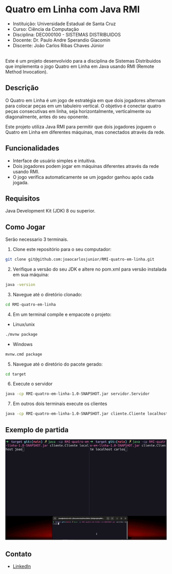 # Quatro em Linha com Java RMI
- Instituição: Universidade Estadual de Santa Cruz
- Curso: Ciência da Computação
- Disciplina: DEC000100 - SISTEMAS DISTRIBUIDOS
- Docente: Dr. Paulo Andre Sperandio Giacomin
- Discente: João Carlos Ribas Chaves Júnior

<br>Este é um projeto desenvolvido para a disciplina de Sistemas Distribuidos que implementa o jogo Quatro em Linha em Java usando RMI (Remote Method Invocation).

## Descrição

O Quatro em Linha é um jogo de estratégia em que dois jogadores alternam para colocar peças em um tabuleiro vertical. O objetivo é conectar quatro peças consecutivas em linha, seja horizontalmente, verticalmente ou diagonalmente, antes do seu oponente.

Este projeto utiliza Java RMI para permitir que dois jogadores joguem o Quatro em Linha em diferentes máquinas, mas conectados através da rede.

## Funcionalidades

* Interface de usuário simples e intuitiva.
* Dois jogadores podem jogar em máquinas diferentes através da rede usando RMI.
* O jogo verifica automaticamente se um jogador ganhou após cada jogada.

## Requisitos
Java Development Kit (JDK) 8 ou superior.

## Como Jogar
Serão necessario 3 terminais.
1. Clone este repositório para o seu computador:
```sh
git clone git@github.com:joaocarlosjunior/RMI-quatro-em-linha.git
```
2. Verifique a versão do seu JDK e altere no pom.xml para versão instalada em sua máquina:
```sh
java -version
```
3. Navegue até o diretório clonado:
```sh
cd RMI-quatro-em-linha
```
4. Em um terminal compile e empacote o projeto:
- Linux/unix
```sh
./mvnw package
```
- Windows
```sh
mvnw.cmd package
```
5. Navegue até o diretório do pacote gerado:
```sh
cd target
```
6. Execute o servidor
```sh
java -cp RMI-quatro-em-linha-1.0-SNAPSHOT.jar servidor.Servidor  
```
7. Em outros dois terminais execute os clientes
```sh
java -cp RMI-quatro-em-linha-1.0-SNAPSHOT.jar cliente.Cliente localhost [nome do jogador]
``` 


## Exemplo de partida

![](https://github.com/joaocarlosjunior/RMI-quatro-em-linha/blob/main/assets/exemplo-partida.gif)

## Contato
- [LinkedIn](https://www.linkedin.com/in/joaocarlosjr/)

